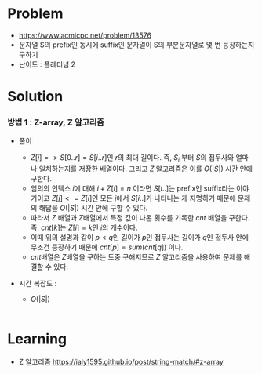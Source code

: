 # Problem
* https://www.acmicpc.net/problem/13576
* 문자열 S의 prefix인 동시에 suffix인 문자열이 S의 부분문자열로 몇 번 등장하는지 구하기
* 난이도 : 플레티넘 2

# Solution

### 방법 1 : Z-array, Z 알고리즘
* 풀이
  * $Z[i] => S[0..r] = S[i..r]$인 $r$의 최대 길이다. 즉, $S_i$ 부터 $S$의 접두사와 얼마나 일치하는지를 저장한 배열이다. 
  그리고 $Z$ 알고리즘은 이를 $O(|S|)$ 시간 안에 구한다.
  * 임의의 인덱스 $i$에 대해 $i + Z[i] = n$ 이라면 $S[i..]$는 prefix인 suffix라는 이야기이고 
  $Z[j] <= Z[i]$인 모든 $j$에서 $S[i..]$가 나타나는 게 자명하기 때문에 문제의 해답을 $O(|S|)$ 시간 안에 구할 수 있다.
  * 따라서 $Z$ 배열과 $Z$배열에서 특정 값이 나온 횟수를 기록한 $cnt$ 배열을 구한다. 즉, $cnt[k]$는 $Z[i] = k$인 $i$의 개수이다.
  * 이때 위의 설명과 같이 $p < q$인 길이가 $p$인 접두사는 길이가 $q$인 접두사 안에 무조건 등장하기 때문에 
  $cnt[p] = sum(cnt[q])$ 이다. 
  * $cnt$배열은 $Z$배열을 구하는 도중 구해지므로 $Z$ 알고리즘을 사용하여 문제를 해결할 수 있다.
  

* 시간 복잡도 :
  * $O(|S|)$
<br></br>

# Learning
* Z 알고리즘 https://ialy1595.github.io/post/string-match/#z-array
